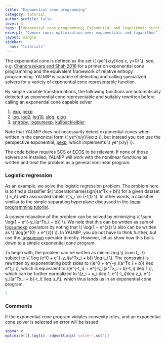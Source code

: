 ```yaml
---
title: "Exponential cone programming"
category: tutorial
author_profile: false
level: 4
tags: [Exponential cone programming, Exponential and logarithmic functions]
excerpt: "Convex conic optimization over exponentials and logarithms"
layout: single
sidebar:
  nav: "tutorials"
---
```


The exponential cone is defined as the set \\(  (ye^{x/y}\leq z, y>0) \\), see, e.g. [Chandrasekara and Shah 2016](/reference/chandrasekaran2016) for a primer on exponential cone programming and the equivalent framework of relative entropy programming. YALMIP is capable of detecting and calling specialized solvers for a variety of exponential cone representable function. 

By simple variable transformations, the following functions are automatically detected as exponential cone representable and suitably rewritten before calling an exponential cone capable solver

1. [exp](/command/exp), [pexp](/command/pexp)
2. [log](/command/log), [log2](/command/log), [log10](/command/log), [slog](/command/log), [plog](/command/plog)
3. [entropy](/command/entropy), [logsumexp](/command/logsumexp), [kullbackleibler](/command/kullbackleibler)

Note that YALMIP does not necessarily detect exponential cones when written in the canonical form \\( ye^{x/y}\leq z \\), but instead you can use the perspective exponential, [pexp](/command/pexp), which implements  \\( ye^{x/y} \\).

The code below requires [SCS](/solver/scs) or [ECOS](/solver/ecos) to be relevant. If none of those solvers are installed, YALMIP will work with the nonlinear functions as written and treat the problem as a general nonlinear program.


### Logistic regression

As an example, we solve the logistic regression problem. The problem here is to find a classifier $\\( \operatorname{sign}(a^Tx + b)\\) for a given dataset \\( x_i\\) with associated labels \\( y_i \in \{-1,1\} \\). In other words, a classifier similiar to the simple separating hyperplane discussed in the [linear programming tutorial](/tutorials/linearprogramming). 

A convex relaxation of the problem can be solved by minimizing \\( \sum \log(1 + e^{-y_i(a^Tx_i + b}) \\). We note that this can be written as sum of [logsumexp](/command/logsumexp) operators by noting that \\( \log(1 + e^{z}) \\) also can be written as  \\( \log(e^{0} + e^{z}) \\). In YALMIP, you do not have to think further, but use the [logsumexp](/command/logsumexp) operator directly. However, let us show how this boils down to a simple exponential cone program.

To begin with, the problem can be written as minimizing \\( \sum t_i \\) subject to \\( \log (e^0 + e^{-y_i(a^Tx_i + b}) \leq t_i \\). The constraint is rewritten by exponentiating both sides to  \\(e^0 + e^{-y_i(a^Tx_i + b}) \leq e^t_i \\), which is equivalent to  \\(e^{-t_i} + e^{-y_i(a^Tx_i + b}-t_i) \leq 1 \\), which can be further normalized to \\(z_i + u_i \leq 1, e^{-t_i}\leq z_i, e^{-y_i(a^Tx_i + b}-t_i) \leq u_i\\), which thus lands us in an exponential cone program.


````matlab
%
````


### Comments

If the exponential cone program violates convexity rules, and an exponential cone solver is selected an error will be issued

````matlab
sdpvar x
optimize([],log(x), sdpsettings('solver',scs'))
````
